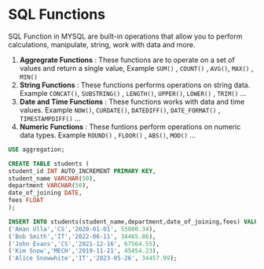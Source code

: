 # SQL Functions

SQL Function in MYSQL are built-in operations that allow you to perform calculations, manipulate, string, work with data and more.

1. **Aggregrate Functions** : These functions are to operate on a set of values and return a single value, Example
`SUM()` , `COUNT()` , `AVG()`, `MAX()` , `MIN()`
2. **String Functions** : These functions performs operations on string data. Example `CONCAT()`, `SUBSTRING()` , `LENGTH()`, `UPPER()`, `LOWER()` , `TRIM()` ... 
3. **Date and Time Functions** : These functions works with data and time values. Example `NOW()`, `CURDATE()`, `DATEDIFF()`, `DATE_FORMAT()` , `TIMESTAMPDIFF()` ...
4. **Numeric Functions** : These funtions perform operations on numeric data types. Example `ROUND()` , `FLOOR()` , `ABS()`, `MOD()` ...

```sql
USE aggregation;

CREATE TABLE students (
student_id INT AUTO_INCREMENT PRIMARY KEY,
student_name VARCHAR(50),
department VARCHAR(50),
date_of_joining DATE,
fees FLOAT
);

INSERT INTO students(student_name,department,date_of_joining,fees) VALUES
('Aman Ulla','CS','2020-01-01', 55000.34),
('Bob Smith','IT','2022-06-11', 34465.86),
('John Evans','CS','2021-12-16', 67564.55),
('Kim Snow','MECH','2019-11-21', 45454.23),
('Alice Snowwhite','IT','2023-05-26', 34457.99);

```
